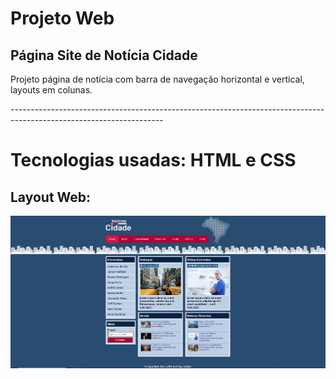 <h1>Projeto Web</h1>
<h2>Página Site de Notícia Cidade</h2>

<p>
  Projeto página de notícia com barra de navegação horizontal e vertical, layouts em colunas.
  
</p>
--------------------------------------------------------------------------------------------------------------------
<h1>Tecnologias usadas: HTML e CSS</h1>

## Layout Web:
![layout_web](https://github.com/AndersonBasilio/projetos_web/blob/main/assets/projeto_001_pagina_noticia_cidade.png)


